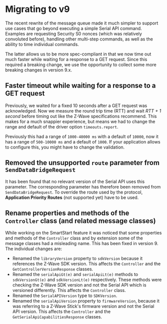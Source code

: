 # Migrating to v9

The recent rewrite of the message queue made it much simpler to support use cases that go beyond executing a simple Serial API command.
Examples are requesting Security S0 nonces (which was relatively convoluted before), handling other multi-step commands, as well as the ability to time individual commands.

The latter allows us to be more spec-compliant in that we now time out much faster while waiting for a response to a GET request. Since this required a breaking change, we use the opportunity to collect some more breaking changes in version 9.x.

## Faster timeout while waiting for a response to a GET request

Previously, we waited for a fixed 10 seconds after a GET request was acknowledged. Now we measure the round trip time (RTT) and wait _RTT + 1 second_ before timing out like the Z-Wave specifications recommend. This makes for a much snappier experience, but means we had to change the range and default of the driver option `timeouts.report`.

Previously this had a range of `1000-40000 ms` with a default of `10000`, now it has a range of `500-10000 ms` and a default of `1000`. If your application allows to configure this, you might have to change the validation.

## Removed the unsupported `route` parameter from `SendDataBridgeRequest`

It has been found that no relevant version of the Serial API uses this parameter. The corresponding parameter has therefore been removed from `SendDataBridgeRequest`. To override the route used by the protocol, **Application Priority Routes** (not supported yet) have to be used.

## Rename properties and methods of the `Controller` class (and related message classes)

While working on the SmartStart feature it was noticed that some properties and methods of the `Controller` class and by extension some of the message classes had a misleading name. This has been fixed in version 9. The individual changes are:

-   Renamed the `libraryVersion` property to `sdkVersion` because it references the Z-Wave SDK version. This affects the `Controller` and the `GetControllerVersionResponse` classes.
-   Renamed the `serialApiGt(e)` and `serialApiLt(e)` methods to `sdkVersionGt(e)` and `sdkVersionLt(e)` respectively. These methods were checking the Z-Wave SDK version and not the Serial API which is versioned differently. This affects the `Controller` class.
-   Renamed the `SerialAPIVersion` type to `SDKVersion`.
-   Renamed the `serialApiVersion` property to `firmwareVersion`, because it was referring to a Z-Wave Stick's firmware version and not the Serial API version. This affects the `Controller` and the `GetSerialApiCapabilitiesResponse` classes.

